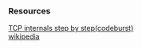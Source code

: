### Resources
[TCP internals step by step(codeburst)](https://codeburst.io/understanding-tcp-internals-step-by-step-for-software-engineers-system-designers-part-1-df0c10b86449)
<br />
[wikipedia](https://en.wikipedia.org/wiki/Transmission_Control_Protocol)
<br />

